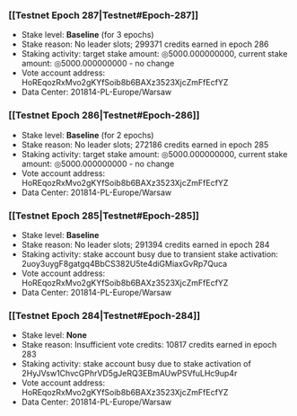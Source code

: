 ### [[Testnet Epoch 287|Testnet#Epoch-287]]
* Stake level: **Baseline** (for 3 epochs)
* Stake reason: No leader slots; 299371 credits earned in epoch 286
* Staking activity: target stake amount: ◎5000.000000000, current stake amount: ◎5000.000000000 - no change
* Vote account address: HoREqozRxMvo2gKYfSoib8b6BAXz3523XjcZmFfEcfYZ
* Data Center: 201814-PL-Europe/Warsaw
### [[Testnet Epoch 286|Testnet#Epoch-286]]
* Stake level: **Baseline** (for 2 epochs)
* Stake reason: No leader slots; 272186 credits earned in epoch 285
* Staking activity: target stake amount: ◎5000.000000000, current stake amount: ◎5000.000000000 - no change
* Vote account address: HoREqozRxMvo2gKYfSoib8b6BAXz3523XjcZmFfEcfYZ
* Data Center: 201814-PL-Europe/Warsaw
### [[Testnet Epoch 285|Testnet#Epoch-285]]
* Stake level: **Baseline**
* Stake reason: No leader slots; 291394 credits earned in epoch 284
* Staking activity: stake account busy due to transient stake activation: 2uoy3uygF8gatgq4BbCS382U5te4diGMiaxGvRp7Quca
* Vote account address: HoREqozRxMvo2gKYfSoib8b6BAXz3523XjcZmFfEcfYZ
* Data Center: 201814-PL-Europe/Warsaw
### [[Testnet Epoch 284|Testnet#Epoch-284]]
* Stake level: **None**
* Stake reason: Insufficient vote credits: 10817 credits earned in epoch 283
* Staking activity: stake account busy due to stake activation of 2HyJVsw1ChvcGPhrVD5gJeRQ3EBmAUwPSVfuLHc9up4r
* Vote account address: HoREqozRxMvo2gKYfSoib8b6BAXz3523XjcZmFfEcfYZ
* Data Center: 201814-PL-Europe/Warsaw